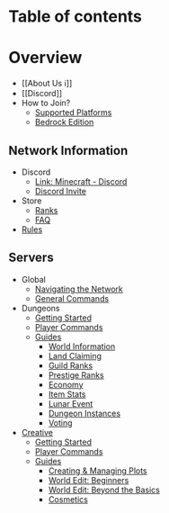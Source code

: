 # Table of contents

# Overview

- [[About Us ℹ️]]
- [[Discord]]
- How to Join?
  - [Supported Platforms](1%20-%20General%20Info/how-to-join/supported-platforms.md)
  - [Bedrock Edition](1%20-%20General%20Info/how-to-join/bedrock-edition.md)

## Network Information

* Discord
  * [Link: Minecraft - Discord](Discord.md)
  * [Discord Invite](https://freedomcraftmc.com/discord)
* Store
  * [Ranks](1%20-%20General%20Info/store/Ranks.md)
  * [FAQ](1%20-%20General%20Info/store/FAQ.md)
* [Rules](https://freedomcraftmc.com/rules)

## Servers

* Global
  * [Navigating the Network](network-information/Navigating%20the%20Network.md)
  * [General Commands](1%20-%20General%20Info/Minecraft%20Intro.md)
* Dungeons
  * [Getting Started](Dungeons/Getting%20Started.md)
  * [Player Commands](Dungeons/Player%20Commands.md)
  * [Guides](servers/dungeons/guides/README.md)
    * [World Information](Dungeons/Guides/World%20Information.md)
    * [Land Claiming](Dungeons/Guides/Land%20Claiming.md)
    * [Guild Ranks](Dungeons/Guides/Guild%20Ranks.md)
    * [Prestige Ranks](Dungeons/Guides/Prestige%20Ranks.md)
    * [Economy](Dungeons/Guides/Economy.md)
    * [Item Stats](Dungeons/Guides/Item%20Stats.md)
    * [Lunar Event](Dungeons/Guides/Lunar%20Event.md)
    * [Dungeon Instances](Dungeons/Guides/Dungeon%20Instances.md)
    * [Voting](Dungeons/Guides/Voting.md)
* [Creative](servers/creative/README.md)
  * [Getting Started](Creatiive/Getting%20Started.md)
  * [Player Commands](Creatiive/Player%20Commands.md)
  * [Guides](servers/creative/guides/README.md)
    * [Creating & Managing Plots](Creatiive/Guides/Creating%20&%20Managing%20Plots.md)
    * [World Edit: Beginners](Creatiive/Guides/World%20Edit%20for%20Beginners.md)
    * [World Edit: Beyond the Basics](Creatiive/Guides/World%20Edit%20Beyond%20the%20Basics.md)
    * [Cosmetics](Creatiive/Guides/Cosmetics.md)

